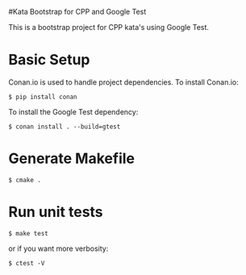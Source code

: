 #Kata Bootstrap for CPP and Google Test

This is a bootstrap project for CPP kata's using Google Test.

# Basic Setup

Conan.io is used to handle project dependencies. To install Conan.io:

```
$ pip install conan
```

To install the Google Test dependency:

```
$ conan install . --build=gtest
```

# Generate Makefile

```
$ cmake .
```

# Run unit tests

```
$ make test
```

or if you want more verbosity:

```
$ ctest -V
```

